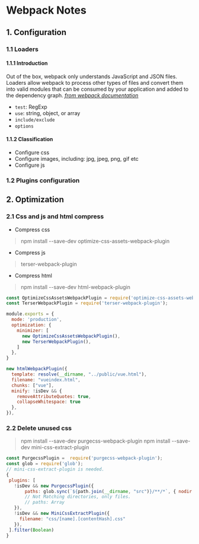 # Webpack Notes

## 1. Configuration 
### 1.1 Loaders 
#### 1.1.1 Introduction
Out of the box, webpack only understands JavaScript and JSON files. Loaders allow webpack to process other types of files and convert them into valid modules that can be consumed by your application and added to the dependency graph. [*from webpack documentation*](https://webpack.js.org/concepts/#loaders)
- `test`: RegExp 
- `use`: string, object, or array
- `include/exclude`
- `options`

#### 1.1.2 Classification
- Configure css
- Configure images, including: jpg, jpeg, png, gif etc
- Configure js

### 1.2 Plugins configuration

## 2. Optimization
### 2.1 Css and js and html compress
  - Compress css
  > npm install --save-dev optimize-css-assets-webpack-plugin
  - Compress js
  > terser-webpack-plugin
  - Compress html
  > npm install --save-dev html-webpack-plugin
```js
const OptimizeCssAssetsWebpackPlugin = require('optimize-css-assets-webpack-plugin');
const TerserWebpackPlugin = require('terser-webpack-plugin');

module.exports = {
  mode: 'production',
  optimization: {
    minimizer: [
      new OptimizeCssAssetsWebpackPlugin(),
      new TerserWebpackPlugin(),
    ]
  },
}

new htmlWebpackPlugin({
  template: resolve(__dirname, "../public/vue.html"),
  filename: "vueindex.html",
  chunks: ["vue"],
  minify: !isDev && {
    removeAttributeQuotes: true,
    collapseWhitespace: true
  },
}),
 ```

 ### 2.2 Delete unused css
 > npm install --save-dev purgecss-webpack-plugin
 > npm install --save-dev mini-css-extract-plugin
 ```js
const PurgecssPlugin =  require('purgecss-webpack-plugin');
const glob = require('glob');
// mini-css-extract-plugin is needed.
{
  plugins: [
    !isDev && new PurgecssPlugin({
        paths: glob.sync(`${path.join(__dirname, "src")}/**/*`, { nodir: true }) 
        // Not Matching directories, only files.
        // paths: Array
    }),
    !isDev && new MiniCssExtractPlugin({
      filename: "css/[name].[contentHash].css"
    }),
  ].filter(Boolean)
}
 ```